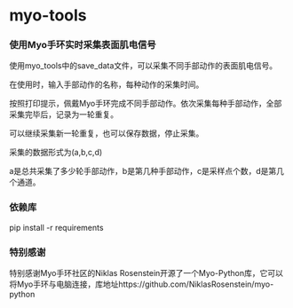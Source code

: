 # myo-tools

### 使用Myo手环实时采集表面肌电信号

使用myo_tools中的save_data文件，可以采集不同手部动作的表面肌电信号。

在使用时，输入手部动作的名称，每种动作的采集时间。

按照打印提示，佩戴Myo手环完成不同手部动作。依次采集每种手部动作，全部采集完毕后，记录为一轮重复。

可以继续采集新一轮重复，也可以保存数据，停止采集。

采集的数据形式为(a,b,c,d)

a是总共采集了多少轮手部动作，b是第几种手部动作，c是采样点个数，d是第几个通道。
### 依赖库
pip install -r requirements
### 特别感谢

特别感谢Myo手环社区的Niklas Rosenstein开源了一个Myo-Python库，它可以将Myo手环与电脑连接，库地址https://github.com/NiklasRosenstein/myo-python
